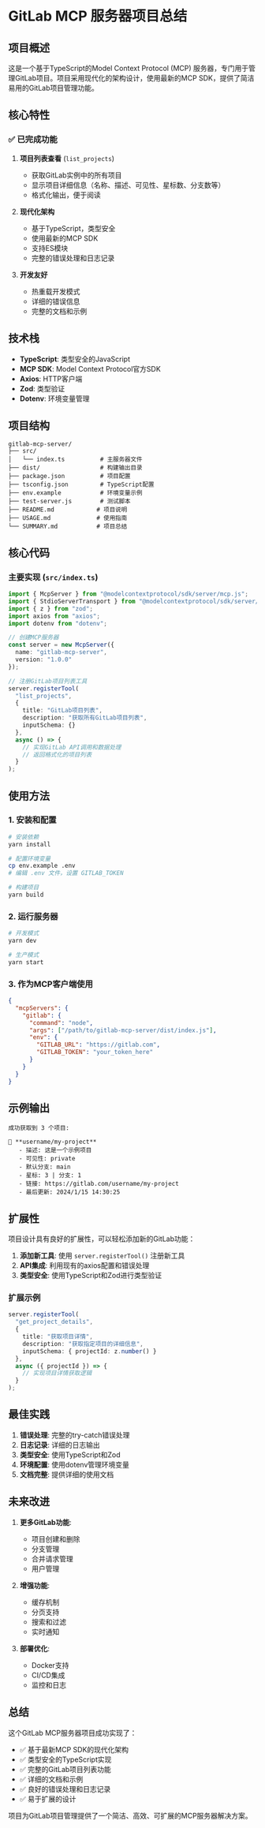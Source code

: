 # GitLab MCP 服务器项目总结

## 项目概述

这是一个基于TypeScript的Model Context Protocol (MCP) 服务器，专门用于管理GitLab项目。项目采用现代化的架构设计，使用最新的MCP SDK，提供了简洁易用的GitLab项目管理功能。

## 核心特性

### ✅ 已完成功能

1. **项目列表查看** (`list_projects`)
   - 获取GitLab实例中的所有项目
   - 显示项目详细信息（名称、描述、可见性、星标数、分支数等）
   - 格式化输出，便于阅读

2. **现代化架构**
   - 基于TypeScript，类型安全
   - 使用最新的MCP SDK
   - 支持ES模块
   - 完整的错误处理和日志记录

3. **开发友好**
   - 热重载开发模式
   - 详细的错误信息
   - 完整的文档和示例

## 技术栈

- **TypeScript**: 类型安全的JavaScript
- **MCP SDK**: Model Context Protocol官方SDK
- **Axios**: HTTP客户端
- **Zod**: 类型验证
- **Dotenv**: 环境变量管理

## 项目结构

```
gitlab-mcp-server/
├── src/
│   └── index.ts          # 主服务器文件
├── dist/                 # 构建输出目录
├── package.json          # 项目配置
├── tsconfig.json         # TypeScript配置
├── env.example           # 环境变量示例
├── test-server.js        # 测试脚本
├── README.md            # 项目说明
├── USAGE.md             # 使用指南
└── SUMMARY.md           # 项目总结
```

## 核心代码

### 主要实现 (`src/index.ts`)

```typescript
import { McpServer } from "@modelcontextprotocol/sdk/server/mcp.js";
import { StdioServerTransport } from "@modelcontextprotocol/sdk/server/stdio.js";
import { z } from "zod";
import axios from "axios";
import dotenv from "dotenv";

// 创建MCP服务器
const server = new McpServer({
  name: "gitlab-mcp-server",
  version: "1.0.0"
});

// 注册GitLab项目列表工具
server.registerTool(
  "list_projects",
  {
    title: "GitLab项目列表",
    description: "获取所有GitLab项目列表",
    inputSchema: {}
  },
  async () => {
    // 实现GitLab API调用和数据处理
    // 返回格式化的项目列表
  }
);
```

## 使用方法

### 1. 安装和配置

```bash
# 安装依赖
yarn install

# 配置环境变量
cp env.example .env
# 编辑 .env 文件，设置 GITLAB_TOKEN

# 构建项目
yarn build
```

### 2. 运行服务器

```bash
# 开发模式
yarn dev

# 生产模式
yarn start
```

### 3. 作为MCP客户端使用

```json
{
  "mcpServers": {
    "gitlab": {
      "command": "node",
      "args": ["/path/to/gitlab-mcp-server/dist/index.js"],
      "env": {
        "GITLAB_URL": "https://gitlab.com",
        "GITLAB_TOKEN": "your_token_here"
      }
    }
  }
}
```

## 示例输出

```
成功获取到 3 个项目:

📁 **username/my-project**
   - 描述: 这是一个示例项目
   - 可见性: private
   - 默认分支: main
   - 星标: 3 | 分支: 1
   - 链接: https://gitlab.com/username/my-project
   - 最后更新: 2024/1/15 14:30:25
```

## 扩展性

项目设计具有良好的扩展性，可以轻松添加新的GitLab功能：

1. **添加新工具**: 使用 `server.registerTool()` 注册新工具
2. **API集成**: 利用现有的axios配置和错误处理
3. **类型安全**: 使用TypeScript和Zod进行类型验证

### 扩展示例

```typescript
server.registerTool(
  "get_project_details",
  {
    title: "获取项目详情",
    description: "获取指定项目的详细信息",
    inputSchema: { projectId: z.number() }
  },
  async ({ projectId }) => {
    // 实现项目详情获取逻辑
  }
);
```

## 最佳实践

1. **错误处理**: 完整的try-catch错误处理
2. **日志记录**: 详细的日志输出
3. **类型安全**: 使用TypeScript和Zod
4. **环境配置**: 使用dotenv管理环境变量
5. **文档完整**: 提供详细的使用文档

## 未来改进

1. **更多GitLab功能**:
   - 项目创建和删除
   - 分支管理
   - 合并请求管理
   - 用户管理

2. **增强功能**:
   - 缓存机制
   - 分页支持
   - 搜索和过滤
   - 实时通知

3. **部署优化**:
   - Docker支持
   - CI/CD集成
   - 监控和日志

## 总结

这个GitLab MCP服务器项目成功实现了：

- ✅ 基于最新MCP SDK的现代化架构
- ✅ 类型安全的TypeScript实现
- ✅ 完整的GitLab项目列表功能
- ✅ 详细的文档和示例
- ✅ 良好的错误处理和日志记录
- ✅ 易于扩展的设计

项目为GitLab项目管理提供了一个简洁、高效、可扩展的MCP服务器解决方案。 